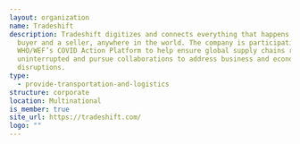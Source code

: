 ```yaml
---
layout: organization
name: Tradeshift
description: Tradeshift digitizes and connects everything that happens between a
  buyer and a seller, anywhere in the world. The company is participating in the
  WHO/WEF’s COVID Action Platform to help ensure global supply chains remain
  uninterrupted and pursue collaborations to address business and economic
  disruptions.
type:
  - provide-transportation-and-logistics
structure: corporate
location: Multinational
is_member: true
site_url: https://tradeshift.com/
logo: ""
---
```

